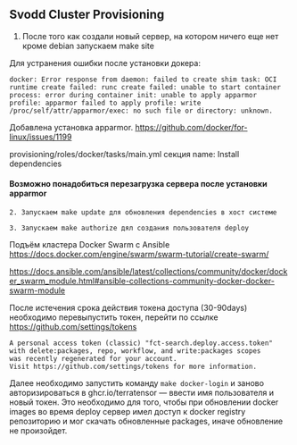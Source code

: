 ## Svodd Cluster Provisioning

1. После того как создали новый сервер, на котором ничего еще нет кроме debian запускаем make site

Для устранения ошибки после установки докера:
```
docker: Error response from daemon: failed to create shim task: OCI runtime create failed: runc create failed: unable to start container process: error during container init: unable to apply apparmor profile: apparmor failed to apply profile: write /proc/self/attr/apparmor/exec: no such file or directory: unknown.
```
Добавлена установка apparmor. https://github.com/docker/for-linux/issues/1199

provisioning/roles/docker/tasks/main.yml
секция  name: Install dependencies

#### Возможно понадобиться перезагрузка сервера после установки apparmor


    2. Запускаем make update для обновления dependencies в хост системе 

    3. Запускаем make authorize дял создания пользователя deploy

Подъём кластера Docker Swarm с Ansible
https://docs.docker.com/engine/swarm/swarm-tutorial/create-swarm/

https://docs.ansible.com/ansible/latest/collections/community/docker/docker_swarm_module.html#ansible-collections-community-docker-docker-swarm-module

После истечения срока действия токена доступа (30-90days) необходимо перевыпустить токен, перейти по ссылке https://github.com/settings/tokens
```
A personal access token (classic) "fct-search.deploy.access.token" 
with delete:packages, repo, workflow, and write:packages scopes 
was recently regenerated for your account. 
Visit https://github.com/settings/tokens for more information.
```
Далее необходимо запустить команду `make docker-login` и заново авторизироваться в ghcr.io/terratensor — ввести имя пользователя и новый токен.
Это необходимо для того, чтобы при обновлении docker images во время deploy сервер имел доступ к docker registry репозиторию и мог скачать обновленные packages, иначе обновление не произойдет.
